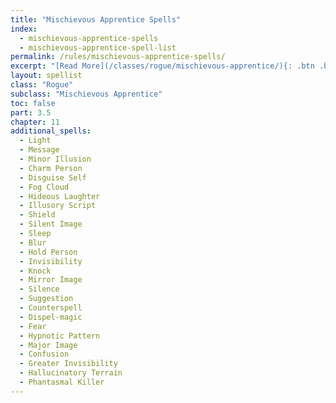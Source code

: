 ```yaml
---
title: "Mischievous Apprentice Spells"
index:
  - mischievous-apprentice-spells
  - mischievous-apprentice-spell-list
permalink: /rules/mischievous-apprentice-spells/
excerpt: "[Read More](/classes/rogue/mischievous-apprentice/){: .btn .btn--light-outline .btn--small}"
layout: spellist
class: "Rogue"
subclass: "Mischievous Apprentice"
toc: false
part: 3.5
chapter: 11
additional_spells:
  - Light
  - Message
  - Minor Illusion
  - Charm Person
  - Disguise Self
  - Fog Cloud
  - Hideous Laughter
  - Illusory Script
  - Shield
  - Silent Image
  - Sleep
  - Blur
  - Hold Person
  - Invisibility
  - Knock
  - Mirror Image
  - Silence
  - Suggestion
  - Counterspell
  - Dispel-magic
  - Fear
  - Hypnotic Pattern
  - Major Image
  - Confusion
  - Greater Invisibility
  - Hallucinatory Terrain
  - Phantasmal Killer
---
```

